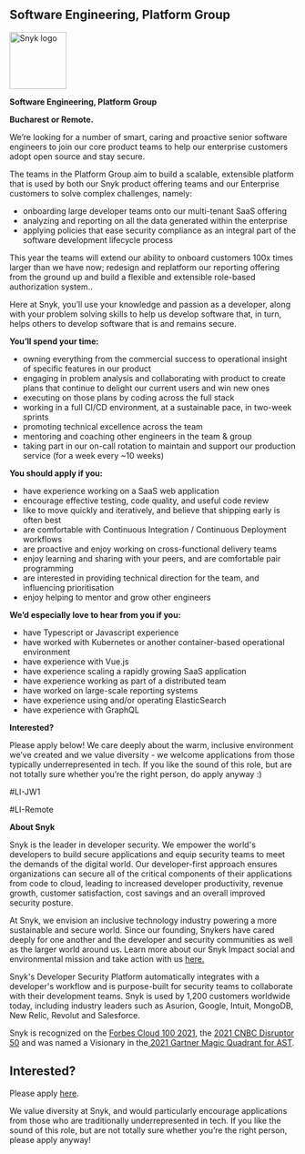 Software Engineering, Platform Group
---

<img src="https://res.cloudinary.com/snyk/image/upload/v1537345894/press-kit/brand/logo-black.png" width="100" alt="Snyk logo" />

<p><strong>Software Engineering, Platform Group</strong></p>
<p><strong>Bucharest or Remote</strong><strong>.</strong></p>
<p><span style="font-weight: 400;">We’re looking for a number of smart, caring and proactive senior software engineers to join our core product teams to help our enterprise customers adopt open source and stay secure.</span></p>
<p><span style="font-weight: 400;">The teams in the Platform Group aim to build a scalable, extensible platform that is used by both our Snyk product offering teams and our Enterprise customers to solve complex challenges, namely:</span></p>
<ul>
<li style="font-weight: 400;"><span style="font-weight: 400;">onboarding large developer teams onto our multi-tenant SaaS offering</span></li>
<li style="font-weight: 400;"><span style="font-weight: 400;">analyzing and reporting on all the data generated within the enterprise</span></li>
<li style="font-weight: 400;"><span style="font-weight: 400;">applying policies that ease security compliance as an integral part of the software development lifecycle process</span></li>
</ul>
<p><span style="font-weight: 400;">This year the teams will extend our ability to onboard customers 100x times larger than we have now; redesign and replatform our reporting offering from the ground up and build a flexible and extensible role-based authorization system..</span></p>
<p><span style="font-weight: 400;">Here at Snyk, you’ll use your knowledge and passion as a developer, along with your problem solving skills to help us develop software that, in turn, helps others to develop software that is and remains secure.</span></p>
<p><strong>You’ll spend your time:</strong></p>
<ul>
<li style="font-weight: 400;"><span style="font-weight: 400;">owning everything from the commercial success to operational insight of specific features in our product</span></li>
<li style="font-weight: 400;"><span style="font-weight: 400;">engaging in problem analysis and collaborating with product to create plans that continue to delight our current users and win new ones</span></li>
<li style="font-weight: 400;"><span style="font-weight: 400;">executing on those plans by coding across the full stack</span></li>
<li style="font-weight: 400;"><span style="font-weight: 400;">working in a full CI/CD environment, at a sustainable pace, in two-week sprints&nbsp;</span></li>
<li style="font-weight: 400;"><span style="font-weight: 400;">promoting technical excellence across the team</span></li>
<li style="font-weight: 400;"><span style="font-weight: 400;">mentoring and coaching other engineers in the team &amp; group</span></li>
<li style="font-weight: 400;"><span style="font-weight: 400;">taking part in our on-call rotation to maintain and support our production service (for a week every ~10 weeks)</span></li>
</ul>
<p><strong>You should apply if you:</strong></p>
<ul>
<li style="font-weight: 400;"><span style="font-weight: 400;">have experience working on a SaaS web application</span></li>
<li style="font-weight: 400;"><span style="font-weight: 400;">encourage effective testing, code quality, and useful code review</span></li>
<li style="font-weight: 400;"><span style="font-weight: 400;">like to move quickly and iteratively, and believe that shipping early is often best</span></li>
<li style="font-weight: 400;"><span style="font-weight: 400;">are comfortable with Continuous Integration / Continuous Deployment workflows</span></li>
<li style="font-weight: 400;"><span style="font-weight: 400;">are proactive and enjoy working on cross-functional delivery teams</span></li>
<li style="font-weight: 400;"><span style="font-weight: 400;">enjoy learning and sharing with your peers, and are comfortable pair programming</span></li>
<li style="font-weight: 400;"><span style="font-weight: 400;">are interested in providing technical direction for the team, and influencing prioritisation</span></li>
<li style="font-weight: 400;"><span style="font-weight: 400;">enjoy helping to mentor and grow other engineers</span></li>
</ul>
<p><strong>We’d especially love to hear from you if you:</strong></p>
<ul>
<li style="font-weight: 400;"><span style="font-weight: 400;">have Typescript or Javascript experience</span></li>
<li style="font-weight: 400;"><span style="font-weight: 400;">have worked with Kubernetes or another container-based operational environment</span></li>
<li style="font-weight: 400;"><span style="font-weight: 400;">have experience with Vue.js</span></li>
<li style="font-weight: 400;"><span style="font-weight: 400;">have experience scaling a rapidly growing SaaS application</span></li>
<li style="font-weight: 400;"><span style="font-weight: 400;">have experience working as part of a distributed team</span></li>
<li style="font-weight: 400;"><span style="font-weight: 400;">have worked on large-scale reporting systems</span></li>
<li style="font-weight: 400;"><span style="font-weight: 400;">have experience using and/or operating ElasticSearch</span></li>
<li style="font-weight: 400;"><span style="font-weight: 400;">have experience with GraphQL</span></li>
</ul>
<p><strong>Interested?</strong></p>
<p><span style="font-weight: 400;">Please apply below! We care deeply about the warm, inclusive environment we’ve created and we value diversity - we welcome applications from those typically underrepresented in tech. If you like the sound of this role, but are not totally sure whether you’re the right person, do apply anyway :)&nbsp;</span></p>
<p><span style="font-weight: 400;">#LI-JW1</span></p>
<p><span style="font-weight: 400;">#LI-Remote</span></p><div class="content-conclusion"><p><strong>About Snyk</strong></p>
<p><span style="font-weight: 400;">Snyk is the leader in developer security. We empower the world's developers to build secure applications and equip security teams to meet the demands of the digital world. Our developer-first approach ensures organizations can secure all of the critical components of their applications from code to cloud, leading to increased developer productivity, revenue growth, customer satisfaction, cost savings and an overall improved security posture.&nbsp;</span></p>
<p><span style="font-weight: 400;">At Snyk, we envision an inclusive technology industry powering a more sustainable and secure world.</span> <span style="font-weight: 400;">Since our founding, Snykers have cared deeply for one another and the developer and security communities as well as the larger world around us. Learn more about our Snyk Impact social and environmental mission and take action with us </span><a href="https://snyk.io/about/snyk-impact/"><span style="font-weight: 400;">here.</span></a></p>
<p><span style="font-weight: 400;">Snyk's Developer Security Platform automatically integrates with a developer's workflow and is purpose-built for security teams to collaborate with their development teams. Snyk is used by 1,200 customers worldwide today, including industry leaders such as Asurion, Google, Intuit, MongoDB, New Relic, Revolut and Salesforce.</span></p>
<p><span style="font-weight: 400;">Snyk is recognized on the </span><a href="https://www.forbes.com/cloud100/#6f24b5ba5f94"><span style="font-weight: 400;">Forbes Cloud 100 2021</span></a><span style="font-weight: 400;">, the </span><a href="https://www.cnbc.com/2021/05/25/these-are-the-2021-cnbc-disruptor-50-companies.html"><span style="font-weight: 400;">2021 CNBC Disruptor 50</span></a><span style="font-weight: 400;"> and was named a Visionary in the</span><a href="https://snyk.io/blog/snyk-visionary-2021-gartner-magic-quadrant-for-ast/"><span style="font-weight: 400;"> 2021 Gartner Magic Quadrant for AST</span></a><span style="font-weight: 400;">.</span></p></div>

Interested?
---

Please apply [here](https://boards.greenhouse.io/snyk/jobs/5834198002#app).

We value diversity at Snyk, and would particularly encourage applications from those who are traditionally underrepresented in tech.
If you like the sound of this role, but are not totally sure whether you’re the right person, please apply anyway!
